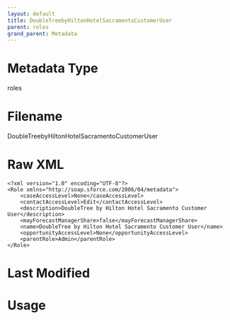 ```yaml
---
layout: default
title: DoubleTreebyHiltonHotelSacramentoCustomerUser
parent: roles
grand_parent: Metadata
---
```

# Metadata Type
roles


# Filename 
DoubleTreebyHiltonHotelSacramentoCustomerUser


# Raw XML
```
<?xml version="1.0" encoding="UTF-8"?>
<Role xmlns="http://soap.sforce.com/2006/04/metadata">
    <caseAccessLevel>None</caseAccessLevel>
    <contactAccessLevel>Edit</contactAccessLevel>
    <description>DoubleTree by Hilton Hotel Sacramento Customer User</description>
    <mayForecastManagerShare>false</mayForecastManagerShare>
    <name>DoubleTree by Hilton Hotel Sacramento Customer User</name>
    <opportunityAccessLevel>None</opportunityAccessLevel>
    <parentRole>Admin</parentRole>
</Role>
```


# Last Modified


# Usage
